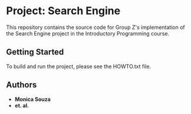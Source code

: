 # Project: Search Engine

This repository contains the source code for Group Z's implementation
of the Search Engine project in the Introductory Programming course.

## Getting Started

To build and run the project, please see the HOWTO.txt file.

## Authors

* **Monica Souza**
* **et. al.**
